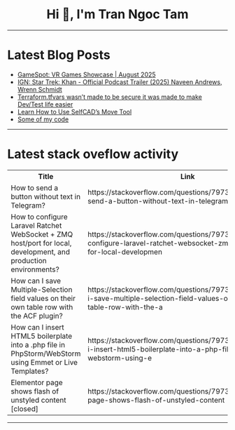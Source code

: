 <h1 align="center">Hi 👋, I'm Tran Ngoc Tam</h1>

---

# Latest Blog Posts 
<!-- BLOG-POST-LIST:START -->
- [GameSpot: VR Games Showcase | August 2025](https://dev.to/gg_news/gamespot-vr-games-showcase-august-2025-e7l)
- [IGN: Star Trek: Khan - Official Podcast Trailer &lpar;2025&rpar; Naveen Andrews, Wrenn Schmidt](https://dev.to/gg_news/ign-star-trek-khan-official-podcast-trailer-2025-naveen-andrews-wrenn-schmidt-5clj)
- [Terraform.tfvars wasn’t made to be secure it was made to make Dev/Test life easier](https://dev.to/nuntin/terraformtfvars-wasnt-made-to-be-secure-it-was-made-to-make-devtest-life-easier-3poa)
- [Learn How to Use SelfCAD’s Move Tool](https://dev.to/julia970/learn-how-to-use-selfcads-move-tool-5e4k)
- [Some of my code](https://dev.to/stickybon/some-of-my-code-448d)
<!-- BLOG-POST-LIST:END -->

---

# Latest stack oveflow activity
<table>
  <tr><th>Title</th><th>Link</th></tr>
  <!-- STACKOVERFLOW:START --><tr><td>How to send a button without text in Telegram?</td><td>https://stackoverflow.com/questions/79734125/how-to-send-a-button-without-text-in-telegram</td></tr><tr><td>How to configure Laravel Ratchet WebSocket + ZMQ host/port for local, development, and production environments?</td><td>https://stackoverflow.com/questions/79733888/how-to-configure-laravel-ratchet-websocket-zmq-host-port-for-local-developmen</td></tr><tr><td>How can I save Multiple-Selection field values on their own table row with the ACF plugin?</td><td>https://stackoverflow.com/questions/79733750/how-can-i-save-multiple-selection-field-values-on-their-own-table-row-with-the-a</td></tr><tr><td>How can I insert HTML5 boilerplate into a .php file in PhpStorm/WebStorm using Emmet or Live Templates?</td><td>https://stackoverflow.com/questions/79733368/how-can-i-insert-html5-boilerplate-into-a-php-file-in-phpstorm-webstorm-using-e</td></tr><tr><td>Elementor page shows flash of unstyled content [closed]</td><td>https://stackoverflow.com/questions/79733303/elementor-page-shows-flash-of-unstyled-content</td></tr><!-- STACKOVERFLOW:END -->
</table>

---


